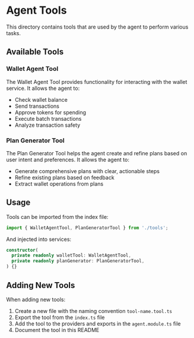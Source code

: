 # Agent Tools

This directory contains tools that are used by the agent to perform various tasks.

## Available Tools

### Wallet Agent Tool

The Wallet Agent Tool provides functionality for interacting with the wallet service. It allows the agent to:

- Check wallet balance
- Send transactions
- Approve tokens for spending
- Execute batch transactions
- Analyze transaction safety

### Plan Generator Tool

The Plan Generator Tool helps the agent create and refine plans based on user intent and preferences. It allows the agent to:

- Generate comprehensive plans with clear, actionable steps
- Refine existing plans based on feedback
- Extract wallet operations from plans

## Usage

Tools can be imported from the index file:

```typescript
import { WalletAgentTool, PlanGeneratorTool } from './tools';
```

And injected into services:

```typescript
constructor(
  private readonly walletTool: WalletAgentTool,
  private readonly planGenerator: PlanGeneratorTool,
) {}
```

## Adding New Tools

When adding new tools:

1. Create a new file with the naming convention `tool-name.tool.ts`
2. Export the tool from the `index.ts` file
3. Add the tool to the providers and exports in the `agent.module.ts` file
4. Document the tool in this README
